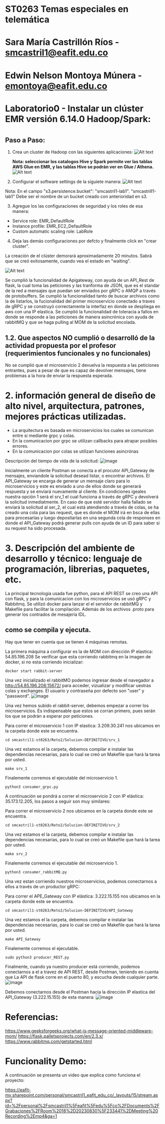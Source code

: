 # ST0263 Temas especiales en telemática
#
# Sara María Castrillón Ríos - smcastril1@eafit.edu.co
#
# Edwin Nelson Montoya Múnera - emontoya@eafit.edu.co
#

# Laboratorio0 - Instalar un clúster EMR versión 6.14.0 Hadoop/Spark:
#

## Paso a Paso:

1. Crea un cluster de Hadoop con las siguientes aplicaciones:
   ![Alt text](1.png)

   **Nota: seleccionar los catalogos Hive y Spark permite ver las tablas AWS Glue en EMR, y las
tablas Hive se podrán ver en Glue / Athena.**
  ![Alt text](2.png)

2. Configurar el software settings de la siguiete manera:
   ![Alt text](3.png)


  Nota: En el campo "s3.persistence.bucket": "smcastril1-lab1". "smcastrill1-lab1" Debe ser el nombre de un bucket creado     con anterioridad en s3.

3. Agregue los las configuraciones de seguridad y los roles de esa manera:
  - Service role: EMR_DefaultRole
  - Instance profile: EMR_EC2_DefaultRole
  - Custom automatic scaling role: LabRole

4. Deja las demás configuraciones por defcto y finalmente click en "crear cluster".

La creación de el clúster demorará aproximadamente 20 minutos. Sabrá que se creó exitosamente, cuando vea el estado en "waiting".

![Alt text](4.jpeg)



  
Se cumplió la funcionalidad de Apigateway, con ayuda de un API_Rest de flask, la cual toma las peticiones y las tranforma de JSON, que es el standar de la red a mensajes que puedan ser enviados por gRPC o AMQP a través de protobuffers. 
Se cumplió la funcionalidad tanto de buscar archivos como la de listarlos, la fucionalidad del primer microservicio conectado a traves de gRPC y se construyó correctamente la interfaz en donde se despliega en aws con una IP elastica.
Se cumplió la funcionalidad de toleracia a fallos en donde se responde a las peticiones de manera asincrónica con ayuda de rabbitMQ y que se haga pulling al MOM de la solicitud encolada.

## 1.2. Que aspectos NO cumplió o desarrolló de la actividad propuesta por el profesor (requerimientos funcionales y no funcionales)
No se cumplió que el microservicio 2 devuelva la respuesta a las peticiones entrantes, pues a pesar de que es capaz de devolver mensajes, tiene problemas a la hora de enviar la respuesta esperada.

# 2. información general de diseño de alto nivel, arquitectura, patrones, mejores prácticas utilizadas.
- La arquitectura es basada en microservicios los cuales se comunican entre si mediante grpc y colas.
- En la comunicacion por grpc se utilizan callbacks para atrapar posibles errores.
- En la comunicacion por colas se utilizan funciones asincrónas

Descripción del tiempo de vida de la solicitud:
![image](https://github.com/SaraCastril1/smcastril1-st0263/assets/84990901/760a8676-86c6-485f-ba21-d93eaa53cba4)

Inicialmente un cliente Postman se conecta a el procutor API_Gateway de mensajes, enviandole la solicitud desead listar, o encontrar archivos.  El API_Gateway se encarga de generar un mensaje claro para lo microservicios y este es enviado a uno de ellos
donde se generará respuesta y se enviará nuevamente al cliente. En condiciones igeales nuestra opción 1 será el srv_1 el cual funciona a través de gRPC y devolverá la solicitud inmediatmente. En caso de que esté servidor halla fallado se enviará la solicitud al ser_2, el cual está atendiendo a través de colas, se ha creado una cola para las request, que es donde el MOM irá en bsca de ellas para procesarlas y luego depositarlas en una segunda cola de responses en donde el API_Gateway podrá generar pulls con ayuda de un ID para saber si su request ha sido procesada.

# 3. Descripción del ambiente de desarrollo y técnico: lenguaje de programación, librerias, paquetes, etc.
La principal tecnologia usada fue python, para el API REST se creo una API con flask, y para la comunicacion con los microservicios se usó gRPC y Rabbitmq. 
Se utilizó docker para lanzar el el servidor de rabbitMQ y Makefile para facilitar la compilación.
Además de los archivos .proto para generar los contrados de mesajería IDL.

## como se compila y ejecuta.
Hay que tener en cuenta que se tienen 4 máquinas remotas.

La primera máquina a configurar es la de MOM con dirección IP elastica: 54.85.196.208
Se verificar que esta corriendo rabbitmq en la imagen de docker, si no esta corriendo inicializar:
```
docker start rabbit-server
```
Una vez inicializado el rabbitMO podemos ingresar desde el navegador a http://54.85.196.208:15672/ para acceder, vizualizar y modificar uestras colas y exchanges. El usuario y contraseña por defecto son "user" y "password".
![image](https://github.com/SaraCastril1/smcastril1-st0263/assets/84990901/13ee6c20-7f1e-4486-89e3-c8074bb5bf13)


Una vez hemos subido el rabbit-server, debemos empezar a correr los microservicios. Es indispensable que estos se corran primero, pues serán los que se podrán a esperar por peticiones.

Para correr el microservicio 1  con IP elastica: 3.209.30.241 nos ubicamos en la carpeta donde este se encuentra.
```
cd smcastril1-st0263/Reto2/Solucion-DEFINITIVO/srv_1
```
Una vez estamos el la carpeta, debemos compilar e instalar las dependencias necesarias, para lo cual se creó un Makefile que hará la tarea por usted.
```
make srv_1
```

Finalemente corremos el ejecutable del microservicio 1.
```
python3 consumer_grpc.py
```
A continuación se pondrá a correr el microservicio 2 con IP elástica: 35.173.12.205, los pasos a seguir son muy similares:

Para correr el microservicio 2 nos ubicamos en la carpeta donde este se encuentra.
```
cd smcastril1-st0263/Reto2/Solucion-DEFINITIVO/srv_2
```
Una vez estamos el la carpeta, debemos compilar e instalar las dependencias necesarias, para lo cual se creó un Makefile que hará la tarea por usted.
```
make srv_2
```
Finalemente corremos el ejecutable del microservicio 1.
```
python3 consumer_rabbitMQ.py
```
Una vez estan corriendo nuestros microservicios, podemos conectarnos a ellos a través de un productor gRPC:

Para correr el APE_Gateway con IP elástica: 3.222.15.155 nos ubicamos en la carpeta donde este se encuentra.
```
cd smcastril1-st0263/Reto2/Solucion-DEFINITIVO/API_Gateway
```
Una vez estamos el la carpeta, debemos compilar e instalar las dependencias necesarias, para lo cual se creó un Makefile que hará la tarea por usted.
```
make API_Gateway
```
Finalemente corremos el ejecutable.
```
sudo python3 producer_REST.py
```
Finalmente, cuando ya nuestro producer está corriendo, podemos conectarnos a el a travez de API REST, desde Postman, teniendo en cuenta que  La API de flask corre en el puerto 80, y escucha desde cualquier parte. 
![image](https://github.com/SaraCastril1/smcastril1-st0263/assets/84990901/c2fee053-4c26-4957-8ec6-5f68d367a87d)

Debemos conectarnos desde el Postman hacia la dirección IP elastica del API_Gateway (3.222.15.155) de esta manera:
![image](https://github.com/SaraCastril1/smcastril1-st0263/assets/84990901/5e08ad8c-cb28-4786-a226-797068195a1c)

# Referencias:

https://www.geeksforgeeks.org/what-is-message-oriented-middleware-mom/
https://flask.palletsprojects.com/en/2.3.x/
https://www.rabbitmq.com/getstarted.html

# Funcionality Demo:

A continuación se presenta un video que explica como funciona el proyecto:

https://eafit-my.sharepoint.com/personal/smcastril1_eafit_edu_co/_layouts/15/stream.aspx?id=%2Fpersonal%2Fsmcastril1%5Feafit%5Fedu%5Fco%2FDocuments%2FGrabaciones%2FRoom%2018%2D20230830%5F233441%2DMeeting%20Recording%2Emp4&ga=1

